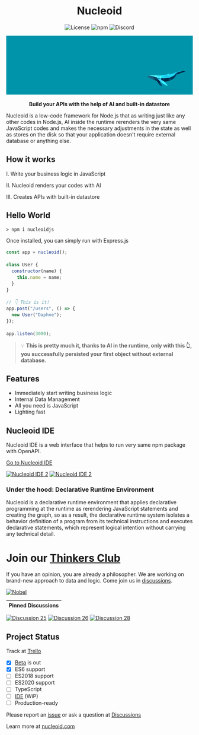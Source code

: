 <h1 align="center">Nucleoid</h1>

<p align="center">
  <img src="https://img.shields.io/badge/Apache-2.0-yellow?style=for-the-badge&logo=apache" alt="License" />
  <img src="https://img.shields.io/badge/NPM-red?style=for-the-badge&logo=npm" alt="npm" />
  <img src="https://img.shields.io/badge/Discord-lightgrey?style=for-the-badge&logo=discord" alt="Discord" />
</p>

[![Banner](.github/media/banner.png)](http://nucleoid.com/)

<p align="center">
  <strong>Build your APIs with the help of AI and built-in datastore</strong>
</p>

Nucleoid is a low-code framework for Node.js that as writing just like any other codes in Node.js, AI inside the runtime rerenders the very same JavaScript codes and makes the necessary adjustments in the state as well as stores on the disk so that your application doesn't require external database or anything else.

## How it works

I. Write your business logic in JavaScript

II. Nucleoid renders your codes with AI

III. Creates APIs with built-in datastore

## Hello World

```shell
> npm i nucleoidjs
```

Once installed, you can simply run with Express.js

```javascript
const app = nucleoid();

class User {
  constructor(name) {
    this.name = name;
  }
}

// 👇 This is it!
app.post("/users", () => {
  new User("Daphne");
});

app.listen(3000);
```

> :bulb: **This is pretty much it, thanks to AI in the runtime, only with this :point_up_2:, you successfully persisted your first object without external database.**

## Features

- Immediately start writing business logic
- Internal Data Management
- All you need is JavaScript
- Lighting fast

## Nucleoid IDE

Nucleoid IDE is a web interface that helps to run very same npm package with OpenAPI.

[Go to Nucleoid IDE](https://nucleoid.com/ide/)

[![Nucleoid IDE 2](https://cdn.nucleoid.com/media/ide-1.png)](https://nucleoid.com/ide/)
[![Nucleoid IDE 2](https://cdn.nucleoid.com/media/ide-2.png)](https://nucleoid.com/ide/)

### Under the hood: Declarative Runtime Environment

Nucleoid is a declarative runtime environment that applies declarative programming at the runtime as rerendering JavaScript statements and creating the graph, so as a result, the declarative runtime system isolates a behavior definition of a program from its technical instructions and executes declarative statements, which represent logical intention without carrying any technical detail.

# Join our [Thinkers Club](https://github.com/NucleoidJS/Nucleoid/discussions/categories/thinkers-club)

If you have an opinion, you are already a philosopher. We are working on brand-new approach to data and logic. Come join us in [discussions](https://github.com/NucleoidJS/Nucleoid/discussions/categories/thinkers-club).

[![Nobel](https://cdn.nucleoid.com/media/nobel.png)](https://github.com/NucleoidJS/Nucleoid/discussions/categories/thinkers-club)

| Pinned Discussions |
| ------------------ |

[![Discussion 25](https://cdn.nucleoid.com/media/discussion-25x500.png)](https://github.com/NucleoidJS/Nucleoid/discussions/25)
[![Discussion 26](https://cdn.nucleoid.com/media/discussion-26x500.png)](https://github.com/NucleoidJS/Nucleoid/discussions/26)
[![Discussion 28](https://cdn.nucleoid.com/media/discussion-28x500.png)](https://github.com/NucleoidJS/Nucleoid/discussions/28)

## Project Status

Track at [Trello](https://trello.com/b/TZ73H1Fk/nucleoid)

- [x] [Beta](https://www.npmjs.com/package/nucleoidjs) is out
- [x] ES6 support
- [ ] ES2018 support
- [ ] ES2020 support
- [ ] TypeScript
- [ ] [IDE](https://github.com/NucleoidJS/IDE) (WiP)
- [ ] Production-ready

Please report an [issue](https://github.com/NucleoidJS/Nucleoid/issues) or ask a question at [Discussions](https://github.com/NucleoidJS/Nucleoid/discussions)

Learn more at [nucleoid.com](https://nucleoid.com)
